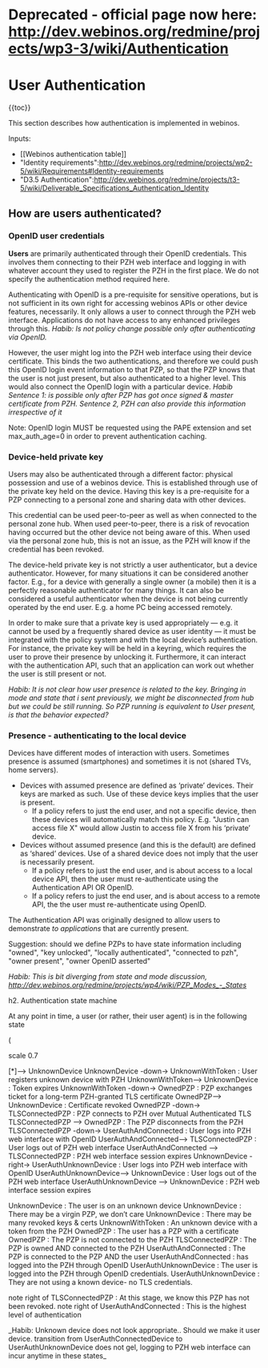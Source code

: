 Deprecated - official page now here: http://dev.webinos.org/redmine/projects/wp3-3/wiki/Authentication
======================================================================================================

User Authentication
===================

{{toc}}

This section describes how authentication is implemented in webinos.

Inputs:

-   [[Webinos authentication table]]
-   "Identity requirements":http://dev.webinos.org/redmine/projects/wp2-5/wiki/Requirements#Identity-requirements
-   "D3.5 Authentication":http://dev.webinos.org/redmine/projects/t3-5/wiki/Deliverable_Specifications_Authentication_Identity

How are users authenticated?
----------------------------

### OpenID user credentials

**Users** are primarily authenticated through their OpenID credentials. This involves them connecting to their PZH web interface and logging in with whatever account they used to register the PZH in the first place. We do not specify the authentication method required here.

Authenticating with OpenID is a pre-requisite for sensitive operations, but is not sufficient in its own right for accessing webinos APIs or other device features, necessarily. It only allows a user to connect through the PZH web interface. Applications do not have access to any enhanced privileges through this.
_Habib: Is not policy change possible only after authenticating via OpenID._

However, the user might log into the PZH web interface using their device certificate. This binds the two authentications, and therefore we could push this OpenID login event information to that PZP, so that the PZP knows that the user is not just present, but also authenticated to a higher level. This would also connect the OpenID login with a particular device.
_Habib Sentence 1: is possible only after PZP has got once signed & master certificate from PZH. Sentence 2, PZH can also provide this information irrespective of it_

Note: OpenID login MUST be requested using the PAPE extension and set max_auth_age=0 in order to prevent authentication caching.

### Device-held private key

Users may also be authenticated through a different factor: physical possession and use of a webinos device. This is established through use of the private key held on the device. Having this key is a pre-requisite for a PZP connecting to a personal zone and sharing data with other devices.

This credential can be used peer-to-peer as well as when connected to the personal zone hub. When used peer-to-peer, there is a risk of revocation having occurred but the other device not being aware of this. When used via the personal zone hub, this is not an issue, as the PZH will know if the credential has been revoked.

The device-held private key is not strictly a user authenticator, but a device authenticator. However, for many situations it can be considered another factor. E.g., for a device with generally a single owner (a mobile) then it is a perfectly reasonable authenticator for many things. It can also be considered a useful authenticator when the device is not being currently operated by the end user. E.g. a home PC being accessed remotely.

In order to make sure that a private key is used appropriately — e.g. it cannot be used by a frequently shared device as user identity — it must be integrated with the policy system and with the local device’s authentication. For instance, the private key will be held in a keyring, which requires the user to prove their presence by unlocking it. Furthermore, it can interact with the authentication API, such that an application can work out whether the user is still present or not.

_Habib: It is not clear how user presence is related to the key. Bringing in mode and state that i sent previously, we might be disconnected from hub but we could be still running. So PZP running is equivalent to User present, is that the behavior expected?_

### Presence - authenticating to the local device

Devices have different modes of interaction with users. Sometimes presence is assumed (smartphones) and sometimes it is not (shared TVs, home servers).

-   Devices with assumed presence are defined as ‘private’ devices. Their keys are marked as such. Use of these device keys implies that the user is present.
    -   If a policy refers to just the end user, and not a specific device, then these devices will automatically match this policy. E.g. "Justin can access file X" would allow Justin to access file X from his ‘private’ device.
-   Devices without assumed presence (and this is the default) are defined as ‘shared’ devices. Use of a shared device does not imply that the user is necessarily present.
    -   If a policy refers to just the end user, and is about access to a local device API, then the user must re-authenticate using the Authentication API OR OpenID.
    -   If a policy refers to just the end user, and is about access to a remote API, the the user must re-authenticate using OpenID.

The Authentication API was originally designed to allow users to demonstrate _to applications_ that are currently present.

Suggestion: should we define PZPs to have state information including "owned", "key unlocked", "locally authenticated", "connected to pzh", "owner present", "owner OpenID asserted"

_Habib: This is bit diverging from state and mode discussion, http://dev.webinos.org/redmine/projects/wp4/wiki/PZP_Modes_-_States_

h2. Authentication state machine

At any point in time, a user (or rather, their user agent) is in the following state

<div class=“uml”>(

scale 0.7

[*]--> UnknownDevice
UnknownDevice -down-> UnknownWithToken : User registers unknown device with PZH
UnknownWithToken--> UnknownDevice : Token expires
UnknownWithToken -down-> OwnedPZP : PZP exchanges ticket for a long-term PZH-granted TLS certificate
OwnedPZP--> UnknownDevice : Certificate revoked
OwnedPZP -down-> TLSConnectedPZP : PZP connects to PZH over Mutual Authenticated TLS
TLSConnectedPZP —-> OwnedPZP : The PZP disconnects from the PZH
TLSConnectedPZP -down-> UserAuthAndConnected : User logs into PZH web interface with OpenID
UserAuthAndConnected--> TLSConnectedPZP : User logs out of PZH web interface
UserAuthAndConnected --> TLSConnectedPZP : PZH web interface session expires
UnknownDevice -right-> UserAuthUnknownDevice : User logs into PZH web interface with OpenID
UserAuthUnknownDevice--> UnknownDevice : User logs out of the PZH web interface
UserAuthUnknownDevice --> UnknownDevice : PZH web interface session expires

UnknownDevice : The user is on an unknown device
UnknownDevice : There may be a virgin PZP, we don’t care
UnknownDevice : There may be many revoked keys & certs
UnknownWithToken : An unknown device with a token from the PZH
OwnedPZP : The user has a PZP with a certificate
OwnedPZP : The PZP is not connected to the PZH
TLSConnectedPZP : The PZP is owned AND connected to the PZH
UserAuthAndConnected : The PZP is connected to the PZP AND the user
UserAuthAndConnected : has logged into the PZH through OpenID
UserAuthUnknownDevice : The user is logged into the PZH through OpenID credentials.
UserAuthUnknownDevice : They are not using a known device- no TLS credentials.

note right of TLSConnectedPZP : At this stage, we know this PZP has not been revoked.
note right of UserAuthAndConnected : This is the highest level of authentication

</div>
_Habib: Unknown device does not look appropriate.. Should we make it user device. transition from UserAuthConnectedDevice to UserAuthUnknownDevice does not gel, logging to PZH web interface can incur anytime in these states_

